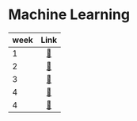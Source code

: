 # Machine Learning

|week|Link|
|:----|:--:|
|1|[🔗](https://github.com/Arthur-Brouwers/ArthurBrouwersS4AI/tree/main/Documentation/Exercises/Machine%20Learning/Weeks/Week%201)|
|2|[🔗](https://github.com/Arthur-Brouwers/ArthurBrouwersS4AI/tree/main/Documentation/Exercises/Machine%20Learning/Weeks/Week%202)|
|3|[🔗](https://github.com/Arthur-Brouwers/ArthurBrouwersS4AI/tree/main/Documentation/Exercises/Machine%20Learning/Weeks/Week%203)|
|4|[🔗](https://github.com/Arthur-Brouwers/ArthurBrouwersS4AI/blob/main/Documentation/Exercises/Machine%20Learning/Weeks/Arthur-iris-clustering.html)|
|4|[🔗](https://github.com/Arthur-Brouwers/ArthurBrouwersS4AI/blob/main/Documentation/Exercises/Machine%20Learning/Weeks/pokemon-classification.html)|
